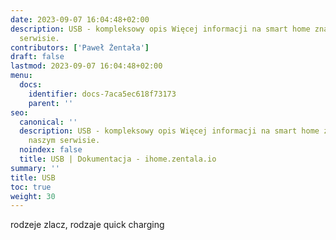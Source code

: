 ```yaml
---
date: 2023-09-07 16:04:48+02:00
description: USB - kompleksowy opis Więcej informacji na smart home znajdziesz w naszym
  serwisie.
contributors: ['Paweł Żentała']
draft: false
lastmod: 2023-09-07 16:04:48+02:00
menu:
  docs:
    identifier: docs-7aca5ec618f73173
    parent: ''
seo:
  canonical: ''
  description: USB - kompleksowy opis Więcej informacji na smart home znajdziesz w
    naszym serwisie.
  noindex: false
  title: USB | Dokumentacja - ihome.zentala.io
summary: ''
title: USB
toc: true
weight: 30
---
```



rodzeje zlacz, rodzaje quick charging
